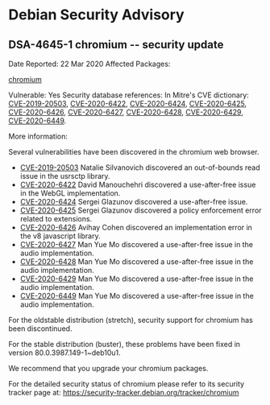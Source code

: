 
Debian Security Advisory
========================


DSA-4645-1 chromium -- security update
--------------------------------------



Date Reported:
22 Mar 2020
Affected Packages:

[chromium](https://packages.debian.org/src:chromium)

Vulnerable:
Yes
Security database references:
In Mitre's CVE dictionary: [CVE-2019-20503](https://security-tracker.debian.org/tracker/CVE-2019-20503), [CVE-2020-6422](https://security-tracker.debian.org/tracker/CVE-2020-6422), [CVE-2020-6424](https://security-tracker.debian.org/tracker/CVE-2020-6424), [CVE-2020-6425](https://security-tracker.debian.org/tracker/CVE-2020-6425), [CVE-2020-6426](https://security-tracker.debian.org/tracker/CVE-2020-6426), [CVE-2020-6427](https://security-tracker.debian.org/tracker/CVE-2020-6427), [CVE-2020-6428](https://security-tracker.debian.org/tracker/CVE-2020-6428), [CVE-2020-6429](https://security-tracker.debian.org/tracker/CVE-2020-6429), [CVE-2020-6449](https://security-tracker.debian.org/tracker/CVE-2020-6449).  

More information:

Several vulnerabilities have been discovered in the chromium web browser.


* [CVE-2019-20503](https://security-tracker.debian.org/tracker/CVE-2019-20503)
Natalie Silvanovich discovered an out-of-bounds read issue in the usrsctp
 library.
* [CVE-2020-6422](https://security-tracker.debian.org/tracker/CVE-2020-6422)
David Manouchehri discovered a use-after-free issue in the WebGL
 implementation.
* [CVE-2020-6424](https://security-tracker.debian.org/tracker/CVE-2020-6424)
Sergei Glazunov discovered a use-after-free issue.
* [CVE-2020-6425](https://security-tracker.debian.org/tracker/CVE-2020-6425)
Sergei Glazunov discovered a policy enforcement error related to
 extensions.
* [CVE-2020-6426](https://security-tracker.debian.org/tracker/CVE-2020-6426)
Avihay Cohen discovered an implementation error in the v8 javascript
 library.
* [CVE-2020-6427](https://security-tracker.debian.org/tracker/CVE-2020-6427)
Man Yue Mo discovered a use-after-free issue in the audio implementation.
* [CVE-2020-6428](https://security-tracker.debian.org/tracker/CVE-2020-6428)
Man Yue Mo discovered a use-after-free issue in the audio implementation.
* [CVE-2020-6429](https://security-tracker.debian.org/tracker/CVE-2020-6429)
Man Yue Mo discovered a use-after-free issue in the audio implementation.
* [CVE-2020-6449](https://security-tracker.debian.org/tracker/CVE-2020-6449)
Man Yue Mo discovered a use-after-free issue in the audio implementation.


For the oldstable distribution (stretch), security support for chromium has
been discontinued.


For the stable distribution (buster), these problems have been fixed in
version 80.0.3987.149-1~deb10u1.


We recommend that you upgrade your chromium packages.


For the detailed security status of chromium please refer to
its security tracker page at:
<https://security-tracker.debian.org/tracker/chromium>





